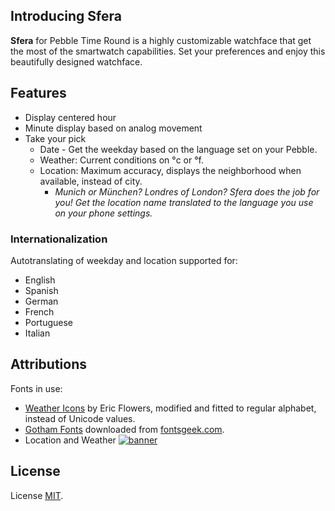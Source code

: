 
## Introducing Sfera
**Sfera** for Pebble Time Round is a highly customizable watchface that get the most of the smartwatch capabilities. Set your preferences and enjoy this beautifully designed watchface.

## Features
* Display centered hour
* Minute display based on analog movement
* Take your pick
  * Date - Get the weekday based on the language set on your Pebble.
  * Weather: Current conditions on °c or °f.
  * Location: Maximum accuracy, displays the neighborhood when available, instead of city.
    * *Munich or München? Londres of London? Sfera does the job for you! Get the location name translated to the language you use on your phone settings.*
    
### Internationalization
Autotranslating of weekday and location supported for:
* English 
* Spanish
* German
* French
* Portuguese
* Italian
 
## Attributions
Fonts in use: 
* [Weather Icons](https://erikflowers.github.io/weather-icons) by Eric Flowers, modified and fitted to regular alphabet, instead of Unicode values.
* [Gotham Fonts](http://fontsgeek.com/search?q=gotham) downloaded from [fontsgeek.com](http://fontsgeek.com).
* Location and Weather [![banner](https://poweredby.yahoo.com/purple.png)](https://www.yahoo.com/?ilc=401)

## License
License [MIT](https://raw.githubusercontent.com/dieghernan/Sfera/master/LICENSE).
